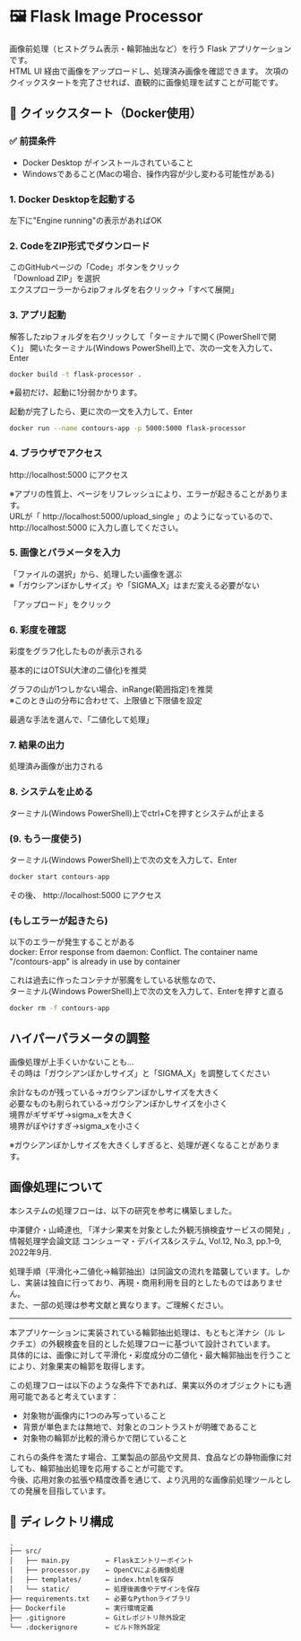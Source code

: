 # 🖼️ Flask Image Processor

画像前処理（ヒストグラム表示・輪郭抽出など）を行う Flask アプリケーションです。  
HTML UI 経由で画像をアップロードし、処理済み画像を確認できます。
次項のクイックスタートを完了させれば、直観的に画像処理を試すことが可能です。


## 🚀 クイックスタート（Docker使用）

### ✅ 前提条件

- Docker Desktop がインストールされていること
- Windowsであること(Macの場合、操作内容が少し変わる可能性がある)

### 1. Docker Desktopを起動する

左下に"Engine running"の表示があればOK

### 2. CodeをZIP形式でダウンロード

このGitHubページの「Code」ボタンをクリック  
「Download ZIP」を選択  
エクスプローラーからzipフォルダを右クリック→「すべて展開」

### 3. アプリ起動

解答したzipフォルダを右クリックして「ターミナルで開く(PowerShellで開く)」
開いたターミナル(Windows PowerShell)上で、次の一文を入力して、Enter

```bash
docker build -t flask-processor .
```
※最初だけ、起動に1分弱かかります。

起動が完了したら、更に次の一文を入力して、Enter

```bash
docker run --name contours-app -p 5000:5000 flask-processor
```

### 4. ブラウザでアクセス

http://localhost:5000 にアクセス

※アプリの性質上、ページをリフレッシュにより、エラーが起きることがあります。  
URLが「
http://localhost:5000/upload_single
」のようになっているので、
http://localhost:5000
に入力し直してください。

### 5. 画像とパラメータを入力

「ファイルの選択」から、処理したい画像を選ぶ  
※「ガウシアンぼかしサイズ」や「SIGMA_X」はまだ変える必要がない

「アップロード」をクリック

### 6. 彩度を確認

彩度をグラフ化したものが表示される

基本的にはOTSU(大津の二値化)を推奨

グラフの山が1つしかない場合、inRange(範囲指定)を推奨  
※このとき山の分布に合わせて、上限値と下限値を設定

最適な手法を選んで、「二値化して処理」

### 7. 結果の出力

処理済み画像が出力される

### 8. システムを止める

ターミナル(Windows PowerShell)上でctrl+Cを押すとシステムが止まる

### (9. もう一度使う)

ターミナル(Windows PowerShell)上で次の文を入力して、Enter
```bash
docker start contours-app
```
その後、  http://localhost:5000 にアクセス

### (もしエラーが起きたら)

以下のエラーが発生することがある  
docker: Error response from daemon: Conflict. The container name "/contours-app" is already in use by container  

これは過去に作ったコンテナが邪魔をしている状態なので、  
ターミナル(Windows PowerShell)上で次の文を入力して、Enterを押すと直る
```bash
docker rm -f contours-app
```

## ハイパーパラメータの調整

画像処理が上手くいかないことも...  
その時は「ガウシアンぼかしサイズ」と「SIGMA_X」を調整してください 

余計なものが残っている→ガウシアンぼかしサイズを大きく  
必要なものも削られている→ガウシアンぼかしサイズを小さく  
境界がギザギザ→sigma_xを大きく  
境界がぼやけすぎ→sigma_xを小さく

※ガウシアンぼかしサイズを大きくしすぎると、処理が遅くなることがあります。

## 画像処理について
本システムの処理フローは、以下の研究を参考に構築しました。

中澤健介・山崎達也,
「洋ナシ果実を対象とした外観汚損検査サービスの開発」,
情報処理学会論文誌 コンシューマ・デバイス&システム, Vol.12, No.3, pp.1–9, 2022年9月.

処理手順（平滑化→二値化→輪郭抽出）は同論文の流れを踏襲しています。しかし、実装は独自に行っており、再現・商用利用を目的としたものではありません。  
また、一部の処理は参考文献と異なります。ご理解ください。

---

本アプリケーションに実装されている輪郭抽出処理は、もともと洋ナシ（ル レクチエ）の外観検査を目的とした処理フローに基づいて設計されています。  
具体的には、画像に対して平滑化・彩度成分の二値化・最大輪郭抽出を行うことにより、対象果実の輪郭を取得します。

この処理フローは以下のような条件下であれば、果実以外のオブジェクトにも適用可能であると考えています：

- 対象物が画像内に1つのみ写っていること
- 背景が単色または無地で、対象とのコントラストが明確であること
- 対象物の輪郭が比較的滑らかで閉じていること

これらの条件を満たす場合、工業製品の部品や文房具、食品などの静物画像に対しても、輪郭抽出処理を応用することが可能です。  
今後、応用対象の拡張や精度改善を通じて、より汎用的な画像前処理ツールとしての発展を目指しています。

## 📁 ディレクトリ構成
```
.
├── src/
│   ├── main.py         ← Flaskエントリーポイント
│   ├── processor.py    ← OpenCVによる画像処理
│   ├── templates/      ← index.htmlを保存
│   └── static/         ← 処理後画像やデザインを保存
├── requirements.txt    ← 必要なPythonライブラリ
├── Dockerfile          ← 実行環境定義
├── .gitignore          ← Gitレポジトリ除外設定
└── .dockerignore       ← ビルド除外設定

```
